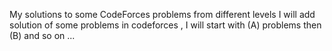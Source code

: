 My solutions to some CodeForces problems from different levels
I will add  solution of some problems in codeforces , I will start with (A) problems then (B) and so on ...
